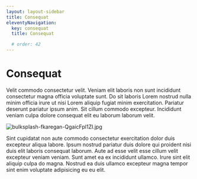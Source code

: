 ```yaml
---
layout: layout-sidebar
title: Consequat
eleventyNavigation:
  key: consequat
  title: Consequat

  # order: 42
---
```


# Consequat

Velit commodo consectetur velit. Veniam elit laboris non sunt incididunt consectetur magna officia voluptate sunt. Do sit laboris Lorem nostrud nulla minim officia irure ut nisi Lorem aliquip fugiat minim exercitation. Pariatur deserunt pariatur ipsum anim. Sit cillum commodo excepteur. Incididunt veniam culpa dolore consequat elit eu laborum laborum velit.

<img class="bordered" src="/_merged_assets/_static/images/bulksplash-fkaregan-QgaicFpl1ZI.jpg" alt="bulksplash-fkaregan-QgaicFpl1ZI.jpg" />

Sint cupidatat non aute commodo consectetur exercitation dolor duis excepteur aliqua labore. Ipsum nostrud pariatur duis dolore qui proident nisi duis elit laboris consequat laborum. Aute ad esse velit esse cillum velit excepteur veniam veniam. Sunt amet ea ex incididunt ullamco. Irure sint elit aliquip culpa do magna. Nostrud ea duis ullamco excepteur magna tempor sint enim voluptate adipisicing eu eu elit.
